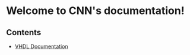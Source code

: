 Welcome to CNN's documentation!
===============================

Contents
--------

* [VHDL Documentation](vhdl.md)